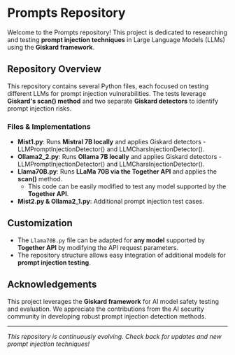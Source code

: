 # Prompts Repository

Welcome to the Prompts repository! This project is dedicated to researching and testing **prompt injection techniques** in Large Language Models (LLMs) using the **Giskard framework**.

## Repository Overview

This repository contains several Python files, each focused on testing different LLMs for prompt injection vulnerabilities. The tests leverage **Giskard's scan() method** and two separate **Giskard detectors** to identify prompt injection risks.

### Files & Implementations

- **Mist1.py**: Runs **Mistral 7B locally** and applies Giskard detectors - LLMPromptInjectionDetector() and LLMCharsInjectionDetector().
- **Ollama2_2.py**: Runs **Ollama 7B locally** and applies Giskard detectors - LLMPromptInjectionDetector() and LLMCharsInjectionDetector().
- **Llama70B.py**: Runs **LLaMa 70B via the Together API** and applies the **scan()** method.
  - This code can be easily modified to test any model supported by the **Together API**.
- **Mist2.py & Ollama2_1.py**: Additional prompt injection test cases.

## Customization

- The `Llama70B.py` file can be adapted for **any model** supported by **Together API** by modifying the API request parameters.
- The repository structure allows easy integration of additional models for **prompt injection testing**.

## Acknowledgements

This project leverages the **Giskard framework** for AI model safety testing and evaluation. We appreciate the contributions from the AI security community in developing robust prompt injection detection methods.

---

*This repository is continuously evolving. Check back for updates and new prompt injection techniques!*

